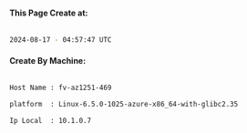 
   
#### This Page Create at:

```bash

2024-08-17 - 04:57:47 UTC

```

#### Create By Machine:

```bash

Host Name : fv-az1251-469

platform  : Linux-6.5.0-1025-azure-x86_64-with-glibc2.35

Ip Local  : 10.1.0.7

```

